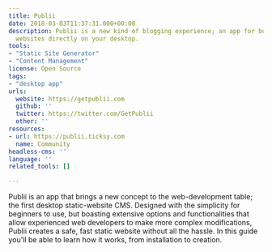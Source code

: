 ```yaml
---
title: Publii
date: 2018-03-03T11:37:31.000+00:00
description: Publii is a new kind of blogging experience; an app for building static
  websites directly on your desktop.
tools:
- "Static Site Generator"
- "Content Management"
license: Open Source
tags:
- "desktop app"
urls:
  website: https://getpublii.com
  github: ''
  twitter: https://twitter.com/GetPublii
  other: ''
resources:
- url: https://publii.ticksy.com
  name: Community
headless-cms: ''
language: ''
related_tools: []

---
```

Publii is an app that brings a new concept to the web-development table; the first desktop static-website CMS. Designed with the simplicity for beginners to use, but boasting extensive options and functionalities that allow experienced web developers to make more complex modifications, Publii creates a safe, fast static website without all the hassle. In this guide you'll be able to learn how it works, from installation to creation.
